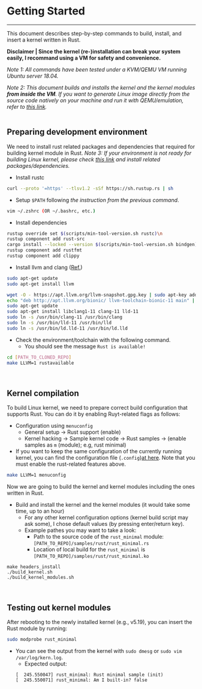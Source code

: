 # Getting Started
---

This document describes step-by-step commands to build, install, and insert a kernel written in Rust.

**Disclaimer | Since the kernel (re-)installation can break your system easily, I recommand using a VM for safety and convenience.**

_Note 1: All commands have been tested under a KVM/QEMU VM running Ubuntu server 18.04._

_Note 2: This document builds and installs the kernel and the kernel modules **from inside the VM**. If you want to generate Linux image directly from the source code natively on your machine and run it with QEMU/emulation, refer to [this link](https://linuxfoundation.org/webinars/writing-linux-kernel-modules-in-rust/)._
</br></br>


## Preparing development environment
We need to install rust related packages and dependencies that required for building kernel module in Rust.
_Note 3: If your environment is not ready for building Linux kernel, please check [this link](https://wiki.ubuntu.com/Kernel/BuildYourOwnKernel) and install related packages/dependencies._

- Install rustc
```bash
curl --proto '=https' --tlsv1.2 -sSf https://sh.rustup.rs | sh
```
  - Setup `$PATH` following _the instruction from the previous command_.
```bash
vim ~/.zshrc (OR ~/.bashrc, etc.)
```

- Install dependencies
```bash
rustup override set $(scripts/min-tool-version.sh rustc)\n
rustup component add rust-src
cargo install --locked --version $(scripts/min-tool-version.sh bindgen) bindgen
rustup component add rustfmt
rustup component add clippy
```

- Install llvm and clang ([Ref.](https://gist.github.com/kittywhiskers/a3395cb41206d8aa777ce0a8b722d37e))
```bash
sudo apt-get update
sudo apt-get install llvm

wget -O - https://apt.llvm.org/llvm-snapshot.gpg.key | sudo apt-key add -
echo "deb http://apt.llvm.org/bionic/ llvm-toolchain-bionic-11 main" | sudo tee -a /etc/apt/sources.list
sudo apt-get update
sudo apt-get install libclang1-11 clang-11 lld-11
sudo ln -s /usr/bin/clang-11 /usr/bin/clang
sudo ln -s /usr/bin/lld-11 /usr/bin/lld
sudo ln -s /usr/bin/ld.lld-11 /usr/bin/ld.lld
```

- Check the environment/toolchain with the following command.
  - You should see the message `Rust is available!`
```bash
cd [PATH_TO_CLONED_REPO]
make LLVM=1 rustavailable
```
</br>

## Kernel compilation
To build Linux kernel, we need to prepare correct build configuration that supports Rust. You can do it by enabling Ruyt-related flags as follows:

- Configuration using `menuconfig`
  - General setup → Rust support (enable)
  - Kernel hacking → Sample kernel code → Rust samples → (enable samples as `m` (module); e.g, rust minimal)
- If you want to keep the same configuration of the currently running kernel, you can find the configuration file (`.config`)[at here](https://superuser.com/questions/287371/obtain-kernel-config-from-currently-running-linux-system). Note that you must enable the rust-related features above.
```bash
make LLVM=1 menuconfig
```

Now we are going to build the kernel and kernel modules including the ones written in Rust.
- Build and install the kernel and the kernel modules (it would take some time, up to an hour)
  - For any other kernel configuration options (kernel build script may ask some), I chose default values (by pressing enter/return key).
  - Example pathes you may want to take a look:
    - Path to the source code of the `rust_minimal` module: `[PATH_TO_REPO]/samples/rust/rust_minimal.rs`
    - Location of local build for the `rust_minimal` is `[PATH_TO_REPO]/samples/rust/rust_minimal.ko`
```
make headers_install
./build_kernel.sh
./build_kernel_modules.sh
```
</br>

## Testing out kernel modules
After rebooting to the newly installed kernel (e.g., v5.19), you can insert the Rust module by running:
```bash
sudo modprobe rust_minimal
```
- You can see the output from the kernel with `sudo dmesg` or `sudo vim /var/log/kern.log`.
  - Expected output:
  ```
  [  245.550047] rust_minimal: Rust minimal sample (init)
  [  245.550071] rust_minimal: Am I built-in? false
  ```
